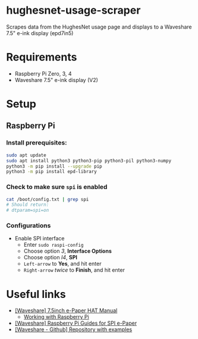 # hughesnet-usage-scraper
Scrapes data from the HughesNet usage page and displays to a Waveshare 7.5" e-ink display (epd7in5)

# Requirements
 - Raspberry Pi Zero, 3, 4
 - Waveshare 7.5" e-ink display (V2)

# Setup
## Raspberry Pi
### Install prerequisites:
```bash
sudo apt update
sudo apt install python3 python3-pip python3-pil python3-numpy
python3 -m pip install --upgrade pip
python3 -m pip install epd-library
```

### Check to make sure `spi` is enabled
```bash
cat /boot/config.txt | grep spi
# Should return:
# dtparam=spi=on
```

### Configurations
 - Enable SPI interface
   - Enter `sudo raspi-config`
   - Choose option *3*, **Interface Options**
   - Choose option *I4*, **SPI**
   - `Left-arrow` to **Yes**, and hit enter
   - `Right-arrow` *twice* to **Finish**, and hit enter


# Useful links
 - [[Waveshare] 7.5inch e-Paper HAT Manual](https://www.waveshare.com/wiki/7.5inch_e-Paper_HAT)
   - [Working with Raspberry Pi](https://www.waveshare.com/wiki/7.5inch_e-Paper_HAT_Manual#Working_With_Raspberry_Pi)
 - [[Waveshare] Raspberry Pi Guides for SPI e-Paper](https://www.waveshare.com/wiki/Template:Raspberry_Pi_Guides_for_SPI_e-Paper)
 - [[Waveshare - Github] Repository with examples](https://github.com/waveshare/e-Paper)